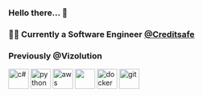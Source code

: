 ### Hello there... 👋

### 👨‍💻 Currently a Software Engineer [@Creditsafe](http://github.com/creditsafe)
### Previously @Vizolution

<p align="left">
  <img src="https://iconape.com/wp-content/files/rr/352323/svg/c-sharp-c-seeklogo.com.svg" alt="c#" width="40" height="40"/> 
  <img src="https://iconape.com/wp-content/files/fo/371358/svg/371358.svg" alt="python" width="40" height="40"/> 
  <img src="https://iconape.com/wp-content/files/tx/370608/svg/370608.svg" alt="aws" width="40" height="40"/> 
  <img src="https://iconape.com/wp-content/files/eo/370609/svg/370609.svg alt="azure" width="40" height="40"/>
  <img src="hhttps://iconape.com/wp-content/files/cr/55190/svg/docker.svg" alt="docker" width="40" height="40"/> 
  <img src="https://iconape.com/wp-content/files/ni/64759/svg/git-icon.svg" alt="git" width="40" height="40"/>   
</p>


<!--
### Github statistics

<p>
  <img align="left" src="https://github-readme-stats.vercel.app/api/top-langs/?username=jesmaail&layout=compact&hide=php,smarty&bg_color=30,e96443,904e95&title_color=fff&text_color=fff" alt="jesmaail" />
  &nbsp;
  <img align="center" src="https://github-readme-stats.vercel.app/api?username=jesmaail&show_icons=true&count_private=true&show_icons=true&hide=php&bg_color=30,e96443,904e95&title_color=fff&text_color=fff" alt="jesmaail" />
</p>

[![trophy](https://github-profile-trophy.vercel.app/?username=jesmaail)](https://github.com/ryo-ma/github-profile-trophy)
-->
<!--
**jesmaail/jesmaail** is a ✨ _special_ ✨ repository because its `README.md` (this file) appears on your GitHub profile.

Here are some ideas to get you started:

- 🔭 I’m currently working on ...
- 🌱 I’m currently learning ...
- 👯 I’m looking to collaborate on ...
- 🤔 I’m looking for help with ...
- 💬 Ask me about ...
- 📫 How to reach me: ...
- 😄 Pronouns: ...
- ⚡ Fun fact: ...
-->
